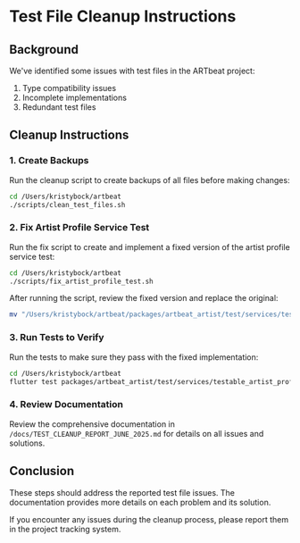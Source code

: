 # Test File Cleanup Instructions

## Background
We've identified some issues with test files in the ARTbeat project:
1. Type compatibility issues
2. Incomplete implementations
3. Redundant test files

## Cleanup Instructions

### 1. Create Backups
Run the cleanup script to create backups of all files before making changes:
```bash
cd /Users/kristybock/artbeat
./scripts/clean_test_files.sh
```

### 2. Fix Artist Profile Service Test
Run the fix script to create and implement a fixed version of the artist profile service test:
```bash
cd /Users/kristybock/artbeat
./scripts/fix_artist_profile_test.sh
```

After running the script, review the fixed version and replace the original:
```bash
mv "/Users/kristybock/artbeat/packages/artbeat_artist/test/services/testable_artist_profile_service_fixed.dart" "/Users/kristybock/artbeat/packages/artbeat_artist/test/services/testable_artist_profile_service_test.dart"
```

### 3. Run Tests to Verify
Run the tests to make sure they pass with the fixed implementation:
```bash
cd /Users/kristybock/artbeat
flutter test packages/artbeat_artist/test/services/testable_artist_profile_service_test.dart
```

### 4. Review Documentation
Review the comprehensive documentation in `/docs/TEST_CLEANUP_REPORT_JUNE_2025.md` for details on all issues and solutions.

## Conclusion
These steps should address the reported test file issues. The documentation provides more details on each problem and its solution.

If you encounter any issues during the cleanup process, please report them in the project tracking system.
